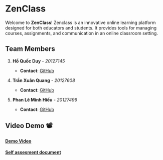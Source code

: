 # ZenClass

Welcome to **ZenClass**! Zenclass is an innovative online learning platform designed for both educators and students. It provides tools for managing courses, assignments, and communication in an online classroom setting.

## Team Members

3. **Hồ Quốc Duy** - _20127145_
   - **Contact**: [GitHub](https://github.com/HQDuy47)

2. **Trần Xuân Quang** - _20127608_
   - **Contact**: [GitHub](https://github.com/txquang2202)

3. **Phan Lê Minh Hiếu** - _20127499_
   - **Contact**: [GitHub](https://github.com/minhhhieuuu)

## Video Demo 📽️

#### [Demo Video](https://www.youtube.com/watch?v=JCr9mzrOyOE)
#### [Self assesment document](https://docs.google.com/document/d/1pdO04TK0IfsUZ1rl44RMO6QLtzIHF0WE/edit)
